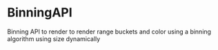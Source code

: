 # BinningAPI
Binning API to render to render range buckets and color using a binning algorithm using size dynamically
